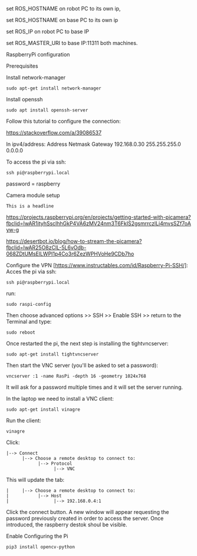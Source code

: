 set ROS_HOSTNAME on robot PC to its own ip,

set ROS_HOSTNAME on base PC to its own ip

set ROS_IP on robot PC to base IP

set ROS_MASTER_URI to base IP:11311 both machines.


RaspberryPi configuration

Prerequisites

Install network-manager
```
sudo apt-get install network-manager
```
Install openssh

```
sudo apt install openssh-server
```

Follow this tutorial to configure the connection:

https://stackoverflow.com/a/39086537

In ipv4/address:
   Address         Netmask      Gateway
192.168.0.30    255.255.255.0   0.0.0.0

To access the pi via ssh:

```
ssh pi@raspberrypi.local
```
password = raspberry


Camera module setup
```
This is a headline
```   

https://projects.raspberrypi.org/en/projects/getting-started-with-picamera?fbclid=IwAR1ityhSsclhhGkP4VA6zMV24nm3T6FkIS2gsmrrczlLi4mvsSZf7oAyw-g

https://desertbot.io/blog/how-to-stream-the-picamera?fbclid=IwAR25O8zClL-5L6vOdb-068ZDtUMsElLWPI1p4Co3r6ZezWPHVoHe9CDb7ho



Configure the VPN [https://www.instructables.com/id/Raspberry-Pi-SSH/]:
Acces the pi via ssh:
```
ssh pi@raspberrypi.local
```
run:
```
sudo raspi-config
```
Then choose advanced options >> SSH >> Enable SSH >> return to the Terminal and type:
```
sudo reboot
```
Once restarted the pi, the next step is installing the tightvncserver:
```
sudo apt-get install tightvncserver
```
Then start the VNC server (you'll be asked to set a password):
```
vncserver :1 -name RasPi -depth 16 -geometry 1024x768
```
It will ask for a password multiple times and it will set the server running.

In the laptop we need to install a VNC client:
```
sudo apt-get install vinagre
```
Run the client:
```
vinagre
```
Click:
```
|--> Connect
      |--> Choose a remote desktop to connect to:
            |--> Protocol
                  |--> VNC
```
This will update the tab:
```
|     |--> Choose a remote desktop to connect to:
|           |--> Host
|                 |--> 192.168.0.4:1  
```
Click the connect button. A new window will appear requesting the password previously created in order to access the server. Once introduced, the raspberry destok shoul be visible.
 
Enable
Configuring the Pi

```
pip3 install opencv-python
```
